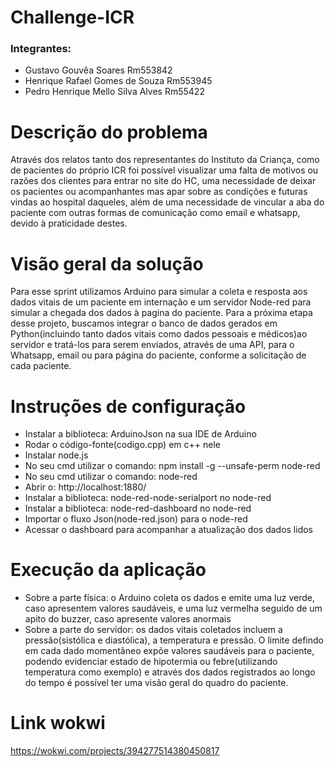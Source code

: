 # Challenge-ICR
### Integrantes:
* Gustavo Gouvêa Soares Rm553842
* Henrique Rafael Gomes de Souza Rm553945
* Pedro Henrique Mello Silva Alves Rm55422

# Descrição do problema
Através dos relatos tanto dos representantes do Instituto da Criança, como de pacientes do próprio ICR foi possível visualizar uma falta de motivos ou razões dos clientes para entrar no site do HC, uma necessidade de deixar os pacientes ou acompanhantes mas apar sobre as condições e futuras vindas ao hospital daqueles, além de uma necessidade de vincular a aba do paciente com outras formas  de comunicação como email e whatsapp, devido à praticidade destes.
 

# Visão geral da solução
Para esse sprint utilizamos Arduino para simular a coleta e resposta aos dados vitais de um paciente em internação e um servidor Node-red para simular a chegada dos dados à pagina do paciente. Para a próxima etapa desse projeto, buscamos integrar o banco de dados gerados em Python(incluindo tanto dados vitais como dados pessoais e médicos)ao servidor e tratá-los para serem enviados, através de uma API, para o Whatsapp, email ou para página do paciente, conforme a solicitação de cada paciente.

# Instruções de configuração
* Instalar a biblioteca: ArduinoJson na sua IDE de Arduino
* Rodar o código-fonte(codigo.cpp) em c++ nele
* Instalar node.js
* No seu cmd utilizar o comando: npm install -g --unsafe-perm node-red
* No seu cmd utilizar o comando: node-red
* Abrir o: http://localhost:1880/
* Instalar a biblioteca: node-red-node-serialport no node-red
* Instalar a biblioteca: node-red-dashboard no node-red
* Importar o fluxo Json(node-red.json) para o node-red
* Acessar o dashboard para acompanhar a atualização dos dados lidos

# Execução da aplicação
* Sobre a parte física: o Arduino coleta os dados e emite uma luz verde, caso apresentem valores saudáveis, e uma luz vermelha seguido de um apito do buzzer, caso apresente valores anormais
* Sobre a parte do servidor: os dados vitais coletados incluem a pressão(sistólica e diastólica), a temperatura e pressão. O limite defindo em cada dado momentâneo expõe valores saudáveis para o paciente, podendo evidenciar estado de hipotermia ou febre(utilizando temperatura como exemplo) e através dos dados registrados ao longo do tempo é possível ter uma visão geral do quadro do paciente.

# Link wokwi
https://wokwi.com/projects/394277514380450817
